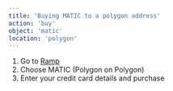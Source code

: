 ```yaml
---
title: 'Buying MATIC to a polygon address'
action: 'buy'
object: 'matic'
location: 'polygon'
---
```


1. Go to [Ramp](https://ramp.network/buy/)
2. Choose MATIC (Polygon on Polygon)
3. Enter your credit card details and purchase